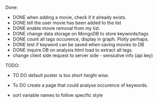 Done: 

- DONE when adding a movie, check if it already exists.  
- DONE tell the user movie has been added to the list
- DONE enable movie removal from my list. 
- DONE change data storage on MongoDB to store keywords/tags
- DONE count all tags occurence, display in graph. Plotly perhaps. 
- DONE test if keyword can be saved when saving movies to DB
- DONE inquire DB on analysis.html load to extract all tags. 
- change client side request to server side - sensiutive info (api key)

TODO: 

- TO DO default poster is too short height wise. 
- To DO create a page that could analyse occurence of keywords. 


- sort variable names to follow specific style